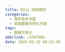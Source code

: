```yaml
---
title: D3js 绘制图形
categories:
  - 高阶技术专题
  - 前端数据可视化专题
tags:
  - 数据可视化
abbrlink: c559f906
date: 2023-05-22 08:52:49
---
```

